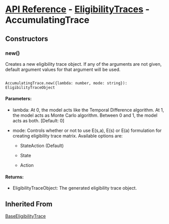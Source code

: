 # [API Reference](../../API.md) - [EligibilityTraces](../EligibilityTraces.md) - AccumulatingTrace

## Constructors

### new()

Creates a new eligibility trace object. If any of the arguments are not given, default argument values for that argument will be used.

```

AccumulatingTrace.new({lambda: number, mode: string}): EligibilityTraceObject

```

#### Parameters:

* lambda: At 0, the model acts like the Temporal Difference algorithm. At 1, the model acts as Monte Carlo algorithm. Between 0 and 1, the model acts as both. [Default: 0]

* mode: Controls whether or not to use E(s,a), E(s) or E(a) formulation for creating eligibility trace matrix. Available options are:

  * StateAction (Default)

  * State

  * Action

#### Returns:

* EligibilityTraceObject: The generated eligibility trace object.

## Inherited From

[BaseEligibilityTrace](BaseEligibilityTrace.md)
